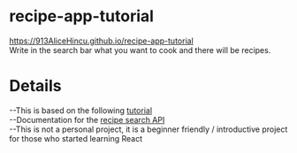 # recipe-app-tutorial
https://913AliceHincu.github.io/recipe-app-tutorial \
Write in the search bar what you want to cook and there will be recipes.

# Details
 --This is based on the following <a href="https://www.youtube.com/watch?v=U9T6YkEDkMo&list=PLDyQo7g0_nsVHmyZZpVJyFn5ojlboVEhE&index=3">
                    tutorial
 </a> \
 --Documentation for the <a href="https://developer.edamam.com/edamam-docs-recipe-api-v1?cms=published&cms_token=">
                    recipe search API
 </a> \
--This is not a personal project, it is a beginner friendly / introductive project for those who started learning React
